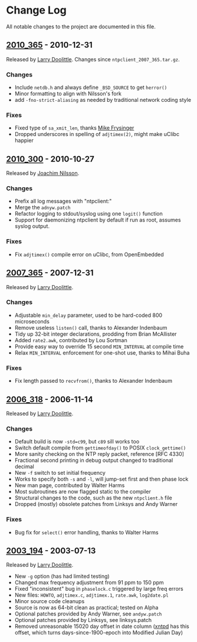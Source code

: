 Change Log
==========

All notable changes to the project are documented in this file.


[2010_365] - 2010-12-31
-----------------------

Released by [Larry Doolittle].  Changes since `ntpclient_2007_365.tar.gz`.

### Changes
* Include `netdb.h` and always define `_BSD_SOURCE` to get `herror()`
* Minor formatting to align with Nilsson's fork
* add `-fno-strict-aliasing` as needed by traditional network coding style

### Fixes
* Fixed type of `sa_xmit_len`, thanks [Mike Frysinger]
* Dropped underscores in spelling of `adjtimex(2)`, might make uClibc happier


[2010_300] - 2010-10-27
-----------------------

Released by [Joachim Nilsson].

### Changes
* Prefix all log messages with "ntpclient:"
* Merge the `adnyw.patch`
* Refactor logging to stdout/syslog using one `logit()` function
* Support for daemonizing ntpclient by default if run as root, assumes
  syslog output.

### Fixes
* Fix `adjtimex()` compile error on uClibc, from OpenEmbedded


[2007_365] - 2007-12-31
-----------------------

Released by [Larry Doolittle].

### Changes
* Adjustable `min_delay` parameter, used to be hard-coded 800 microseconds
* Remove useless `listen()` call, thanks to Alexander Indenbaum
* Tidy up 32-bit integer declarations, prodding from Brian McAllister
* Added `rate2.awk`, contributed by Lou Sortman
* Provide easy way to override 15 second `MIN_INTERVAL` at compile time
* Relax `MIN_INTERVAL` enforcement for one-shot use, thanks to Mihai Buha

### Fixes
* Fix length passed to `recvfrom()`, thanks to Alexander Indenbaum


[2006_318] - 2006-11-14
-----------------------

Released by [Larry Doolittle].

### Changes
* Default build is now `-std=c99`, but `c89` sill works too
* Switch default compile from `gettimeofday()` to POSIX `clock_gettime()`
* More sanity checking on the NTP reply packet, reference [RFC 4330]
* Fractional second printing in debug output changed to traditional decimal
* New `-f` switch to set initial frequency
* Works to specify both `-s` and `-l`, will jump-set first and then phase lock
* New man page, contributed by Walter Harms
* Most subroutines are now flagged static to the compiler
* Structural changes to the code, such as the new `ntpclient.h` file
* Dropped (mostly) obsolete patches from Linksys and Andy Warner

### Fixes
* Bug fix for `select()` error handling, thanks to Walter Harms


[2003_194] - 2003-07-13
-----------------------

Released by [Larry Doolittle].

* New `-g` option (has had limited testing)
* Changed max frequency adjustment from 91 ppm to 150 ppm
* Fixed "inconsistent" bug in `phaselock.c` triggered by large freq errors
* New files: `HOWTO`, `adjtimex.c`, `adjtimex.1`, `rate.awk`, `log2date.pl`
* Minor source code cleanups
* Source is now as 64-bit clean as practical; tested on Alpha
* Optional patches provided by Andy Warner, see `andyw.patch`
* Optional patches provided by Linksys, see linksys.patch
* Removed unreasonable 15020 day offset in date column ([xntpd] has this
  offset, which turns days-since-1900-epoch into Modified Julian Day)


[UNRELEASED]: https://github.com/troglobit/ntpclient/compare/2010_365...HEAD
[2010_365]: https://github.com/troglobit/ntpclient/compare/2010_300...2010_365
[2010_300]: https://github.com/troglobit/ntpclient/compare/2007_365...2010_300
[2007_365]: https://github.com/troglobit/ntpclient/compare/2006_318...2007_365
[2006_318]: https://github.com/troglobit/ntpclient/compare/2003_194...2006_318
[2003_194]: https://github.com/troglobit/ntpclient/compare/2000_345...2003_194
[xntpd]: http://www.eecis.udel.edu/~mills/ntp/
[Mike Frysinger]: vapier@gentoo.org
[Joachim Nilsson]: https://github.com/troglobit/ntpclient/
[Larry Doolittle]: http://doolittle.icarus.com/ntpclient/

